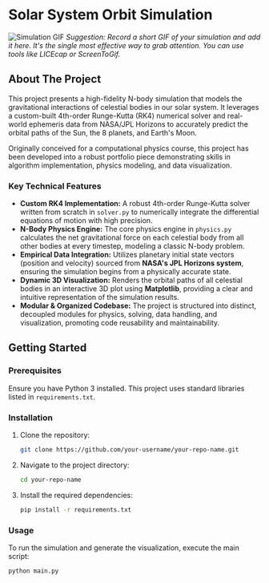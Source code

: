 # Solar System Orbit Simulation

![Simulation GIF](<path_to_your_gif_or_screenshot.gif>)
*Suggestion: Record a short GIF of your simulation and add it here. It's the single most effective way to grab attention. You can use tools like LICEcap or ScreenToGif.*

## About The Project

This project presents a high-fidelity N-body simulation that models the gravitational interactions of celestial bodies in our solar system. It leverages a custom-built 4th-order Runge-Kutta (RK4) numerical solver and real-world ephemeris data from NASA/JPL Horizons to accurately predict the orbital paths of the Sun, the 8 planets, and Earth's Moon.

Originally conceived for a computational physics course, this project has been developed into a robust portfolio piece demonstrating skills in algorithm implementation, physics modeling, and data visualization.

### Key Technical Features

*   **Custom RK4 Implementation:** A robust 4th-order Runge-Kutta solver written from scratch in `solver.py` to numerically integrate the differential equations of motion with high precision.
*   **N-Body Physics Engine:** The core physics engine in `physics.py` calculates the net gravitational force on each celestial body from all other bodies at every timestep, modeling a classic N-body problem.
*   **Empirical Data Integration:** Utilizes planetary initial state vectors (position and velocity) sourced from **NASA's JPL Horizons system**, ensuring the simulation begins from a physically accurate state.
*   **Dynamic 3D Visualization:** Renders the orbital paths of all celestial bodies in an interactive 3D plot using **Matplotlib**, providing a clear and intuitive representation of the simulation results.
*   **Modular & Organized Codebase:** The project is structured into distinct, decoupled modules for physics, solving, data handling, and visualization, promoting code reusability and maintainability.

## Getting Started

### Prerequisites

Ensure you have Python 3 installed. This project uses standard libraries listed in `requirements.txt`.

### Installation

1.  Clone the repository:
    ```sh
    git clone https://github.com/your-username/your-repo-name.git
    ```
2.  Navigate to the project directory:
    ```sh
    cd your-repo-name
    ```
3.  Install the required dependencies:
    ```sh
    pip install -r requirements.txt
    ```

### Usage

To run the simulation and generate the visualization, execute the main script:
```sh
python main.py
